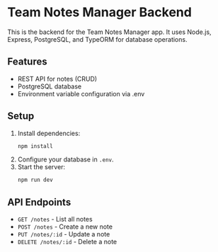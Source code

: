 # Team Notes Manager Backend

This is the backend for the Team Notes Manager app. It uses Node.js, Express, PostgreSQL, and TypeORM for database operations.

## Features
- REST API for notes (CRUD)
- PostgreSQL database
- Environment variable configuration via .env

## Setup
1. Install dependencies:
   ```bash
   npm install
   ```
2. Configure your database in `.env`.
3. Start the server:
   ```bash
   npm run dev
   ```

## API Endpoints
- `GET /notes` - List all notes
- `POST /notes` - Create a new note
- `PUT /notes/:id` - Update a note
- `DELETE /notes/:id` - Delete a note
